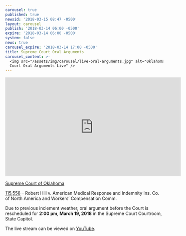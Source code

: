 ```yaml
---
carousel: true
published: true
newsid: '2018-03-15 08:47 -0500'
layout: carousel
publish: '2018-03-14 06:00 -0500'
expire: '2018-03-14 06:00 -0500'
system: false
news: true
carousel_expire: '2018-03-14 17:00 -0500'
title: Supreme Court Oral Arguments
carousel_content: >-
  <img src="/assets/img/carousel/live-oral-arguments.jpg" alt="Oklahoma Supreme
  Court Oral Arguments Live" />
---
```


<iframe width="560" height="315" src="https://www.youtube.com/embed/UyHU3LpzZPU" frameborder="0" allow="autoplay; encrypted-media" allowfullscreen></iframe>

<u>Supreme Court of Oklahoma</u>

[115,558](http://www.oscn.net/dockets/GetCaseInformation.aspx?db=appellate&number=115558) – Robert Hill v. American Medical Response and Indemnity Ins. Co. of North America and Workers’ Compensation Comm.  

Due to previous inclement weather, oral argument before the Court is rescheduled for **2:00 pm, March 19, 2018** in the Supreme Court Courtroom, State Capitol.

The live stream can be viewed on [YouTube](https://youtu.be/UyHU3LpzZPU).
